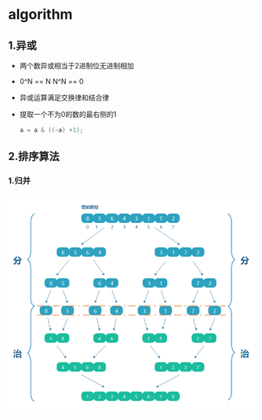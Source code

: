 # algorithm

## 1.异或

- 两个数异或相当于2进制位无进制相加

- 0^N == N   N^N == 0

- 异或运算满足交换律和结合律

- 提取一个不为0的数的最右侧的1

  ~~~c#
  a = a & ((~a) +1); 
  ~~~




## 2.排序算法

### 1.归并

![归并排序](./assets/归并排序.png)





